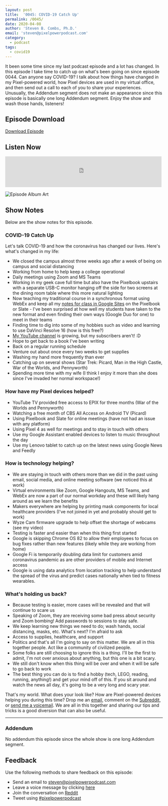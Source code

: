 ```yaml
---
layout: post
title:  '0045: COVID-19 Catch Up'
permalink: /0045/
date: 2020-04-08
author: 'Steven B. Combs, Ph.D.'
email: 'steven@pixelpowerpodcast.com'
category:
  - podcast
tags:
  - covid19
---
```


It been some time since my last podcast episode and a lot has changed. In this episode I take time to catch up on what's been going on since episode 0044. Can anyone say COVID-19? I talk about how things have changed in my Pixel-powered world, how Pixel devices are used in my virtual office, and then send out a call to each of you to share your experiences. Unusually, the Addendum segment does not make an appearance since this episode is basically one long Addendum segment. Enjoy the show and wash those hands, listeners!

## Episode Download

[Download Episode](https://s3-us-west-2.amazonaws.com/anchor-audio-bank/production/2020-2-8/55338024-44100-1-3d8289bbb414d.mp3)

## Listen Now

<p><iframe src="https://anchor.fm/pixelpowerpodcast/embed/episodes/0044-Part-2---Using-IFTTT-with-G-Suite-ebbr3d" height="98px" width="500px" frameborder="0" scrolling="no"></iframe></p>

![Episode Album Art](/images/album-art/2020/0045.png)

## Show Notes

Below are the show notes for this episode.

### COVID-19 Catch Up

Let's talk COVID-19 and how the coronavirus has changed our lives. Here's what's changed in my life:

* We closed the campus almost three weeks ago after a week of being on campus and social distancing
* Working from home to help keep a college operational
* Daily meetings using Zoom and MS Teams
* Working in my geek cave full time but also have the Pixelbook upstairs with a separate USB-C monitor hanging off the side for two screens at the dining room table where this more natural lighting
* Now teaching my traditional course in a synchronous format using WebEx and keep all my [notes for class in Google Sites](https://sites.google.com/site/stevencombs/home/instruction/design-thinking-in-technology) on the Pixelbook or Slate - I've been surprised at how well my students have taken to the new format and even finding their own ways (Google Duo for one) to meet in their teams
* Finding time to dig into some of my hobbies such as video and learning to use DaVinci Resolve 16 (how is this free?)
* [My YouTube channel](https://www.youtube.com/user/stevencombs) is growing, but my subscribers aren't! :D
* Hope to get back to a book I've been writing
* Back on a regular running schedule
* Venture out about once every two weeks to get supplies
* Washing my hand more frequently than ever
* Catching up on several shows (Star Trek: Picard, Man in the High Castle, War of the Worlds, and Pennyworth)
* Spending more time with my wife (I think I enjoy it more than she does since I've invaded her normal workspace!)

### How have my Pixel devices helped?

* YouTube TV provided free access to EPIX for three months (War of the Worlds and Pennyworth)
* Watching a free month of CBS All Access on Android TV (Picard)
* Using Pixelbook and Slate for online meetings (have not had an issue with any platform)
* Using Pixel 4 as well for meetings and to stay in touch with others
* Use my Google Assistant enabled devices to listen to music throughout the day
* Use my Lenovo tablet to catch up on the latest news using Google News and Feedly

### How is technology helping?

* We are staying in touch with others more than we did in the past using email, social media, and online meeting software (we noticed this at work)
* Virtual environments like Zoom, Google Hangouts, MS Teams, and WebEx are now a part of our normal workday and these will likely hang around as we learn the benefits
* Makers everywhere are helping by printing mask components for local healthcare providers (I've not joined in yet and probably should get to work)
* Wyze Cam firmware upgrade to help offset the shortage of webcams (see my video)
* Testing is faster and easier than when this thing first started
* Google is skipping Chrome OS 82 to allow their employees to focus on bug fixes rather than new features (likely while they are working from home)
* Google Fi is temporarily doubling data limit for customers amid coronavirus pandemic as are other providers of mobile and Internet access
* Google is using data analytics from location tracking to help understand the spread of the virus and predict cases nationally when tied to fitness wearables.

### What's holding us back?

* Because testing is easier, more cases will be revealed and that will continue to scare us
* Speaking of Zoom, they are receiving some bad press about security and Zoom bombing! Add passwords to sessions to stay safe.
* We keep learning new things we need to do; wash hands, social distancing, masks, etc. What's next? I'm afraid to ask
* Access to supplies, healthcare, and support
* Politics and that's all I'm going to say on this matter. We are all in this together people. Act like a community of civilized people.
* Some folks are still choosing to ignore this is a thing. I'll be the first to admit, I'm not over anxious about anything, but this one is a bit scary.
* We still don't know when this thing will be over and when it will be safe to go back to work
* The best thing you can do is to find a hobby (tech, LEGO, reading, running, anything!) and get your mind off of this. If you sit around and watch the news all day, it's going to be a very long and scary year.

That's my world. What does your look like? How are Pixel-powered devices helping you during this time? Drop me an [email](steven@pixelpowerpodcast.com), comment on the [Subreddit](https://www.reddit.com/r/pixelpowerpodcast/), or [send me a voicemail](https://anchor.fm/pixelpowerpodcast/message). We are all in this together and sharing our tips and tricks is a good diversion that can also be useful.

<hr>

### Addendum

No addendum this episode since the whole show is one long Addendum segment.

## Feedback

Use the following methods to share feedback on this episode:

* Send an email to <steven@pixelpowerpodcast.com>
* Leave a voice message by clicking [here](https://anchor.fm/pixelpowerpodcast/message)
* Join the conversation on [Reddit](https://www.reddit.com/r/pixelpowerpodcast/)
* Tweet using [#pixelpowerpodcast](https://twitter.com/search?q=%23pixelpowerpodcast&src=typed_query)
<!--stackedit_data:
eyJoaXN0b3J5IjpbNzM2MDc2MjM5LDE4NDE5NjI5MjMsMzMxOT
U3MTMxLC03MTA0MDM1MDldfQ==
-->